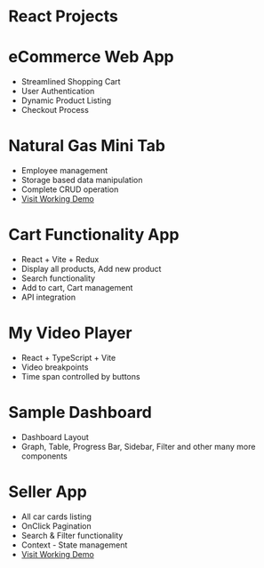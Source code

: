 # React Projects

# eCommerce Web App
- Streamlined Shopping Cart    
- User Authentication    
- Dynamic Product Listing    
- Checkout Process    

# Natural Gas Mini Tab
- Employee management    
- Storage based data manipulation    
- Complete CRUD operation   
- [Visit Working Demo](https://natural-gas-minitab.netlify.app/)

# Cart Functionality App
- React + Vite + Redux    
- Display all products, Add new product    
- Search functionality    
- Add to cart, Cart management    
- API integration    

# My Video Player
- React + TypeScript + Vite    
- Video breakpoints    
- Time span controlled by buttons    

# Sample Dashboard
- Dashboard Layout    
- Graph, Table, Progress Bar, Sidebar, Filter and other many more components    

# Seller App
- All car cards listing    
- OnClick Pagination    
- Search & Filter functionality    
- Context - State management
- [Visit Working Demo](https://car-search-seller-app.netlify.app/)
